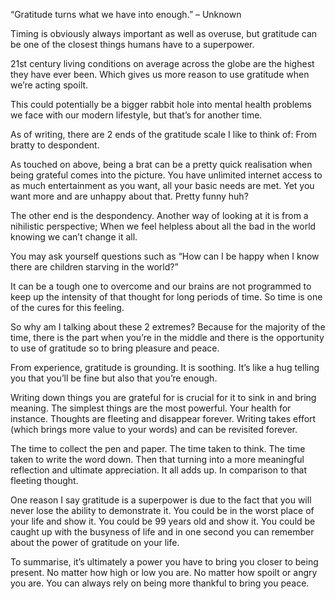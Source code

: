 “Gratitude turns what we have into enough.” – Unknown

Timing is obviously always important as well as overuse, but gratitude can be one of the closest things humans have to a
superpower.

21st century living conditions on average across the globe are the highest they have ever been. Which gives us more
reason to use gratitude when we’re acting spoilt.

This could potentially be a bigger rabbit hole into mental health problems we face with our modern lifestyle, but that’s
for another time.

As of writing, there are 2 ends of the gratitude scale I like to think of: From bratty to despondent.

As touched on above, being a brat can be a pretty quick realisation when being grateful comes into the picture. You have
unlimited internet access to as much entertainment as you want, all your basic needs are met. Yet you want more and are
unhappy about that. Pretty funny huh?

The other end is the despondency. Another way of looking at it is from a nihilistic perspective; When we feel helpless
about all the bad in the world knowing we can’t change it all.

You may ask yourself questions such as “How can I be happy when I know there are children starving in the world?”

It can be a tough one to overcome and our brains are not programmed to keep up the intensity of that thought for long
periods of time. So time is one of the cures for this feeling.

So why am I talking about these 2 extremes? Because for the majority of the time, there is the part when you’re in the
middle and there is the opportunity to use of gratitude so to bring pleasure and peace.

From experience, gratitude is grounding. It is soothing. It’s like a hug telling you that you’ll be fine but also that
you’re enough.

Writing down things you are grateful for is crucial for it to sink in and bring meaning. The simplest things are the
most powerful. Your health for instance. Thoughts are fleeting and disappear forever. Writing takes effort (which brings
more value to your words) and can be revisited forever.

The time to collect the pen and paper. The time taken to think. The time taken to write the word down. Then that turning
into a more meaningful reflection and ultimate appreciation. It all adds up. In comparison to that fleeting thought.

One reason I say gratitude is a superpower is due to the fact that you will never lose the ability to demonstrate it.
You could be in the worst place of your life and show it. You could be 99 years old and show it. You could be caught up
with the busyness of life and in one second you can remember about the power of gratitude on your life.

To summarise, it’s ultimately a power you have to bring you closer to being present. No matter how high or low you are.
No matter how spoilt or angry you are. You can always rely on being more thankful to bring you peace.
